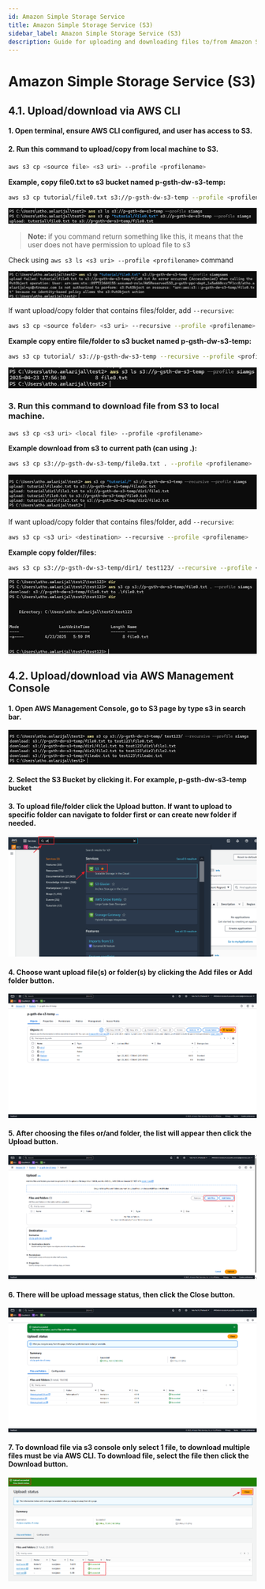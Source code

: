 ```yaml
---
id: Amazon Simple Storage Service
title: Amazon Simple Storage Service (S3)
sidebar_label: Amazon Simple Storage Service (S3)
description: Guide for uploading and downloading files to/from Amazon S3 using AWS CLI and AWS Management Console. Includes commands, examples, and step-by-step instructions.
---
```


# Amazon Simple Storage Service (S3)

## 4.1. Upload/download via AWS CLI

#### 1. Open terminal, ensure AWS CLI configured, and user has access to S3.

#### 2. Run this command to upload/copy from local machine to S3.

```bash
aws s3 cp <source file> <s3 uri> --profile <profilename>
```

**Example, copy file0.txt to s3 bucket named p-gsth-dw-s3-temp:**

```bash
aws s3 cp tutorial/file0.txt s3://p-gsth-dw-s3-temp --profile <profilename>
```

![example aws s3 cp](./img/image14.png)

> **Note:** if you command return something like this, it means that the user does not have permission to upload file to s3

Check using `aws s3 ls <s3 uri> --profile <profilename>` command

![example aws s3 ls](./img/image15.png)

If want upload/copy folder that contains files/folder, add `--recursive`:

```bash
aws s3 cp <source folder> <s3 uri> --recursive --profile <profilename>
```

**Example copy entire file/folder to s3 bucket named p-gsth-dw-s3-temp:**

```bash
aws s3 cp tutorial/ s3://p-gsth-dw-s3-temp --recursive --profile <profilename>
```

![aws s3 cp recursive](./img/image16.png)

### 3. Run this command to download file from S3 to local machine.

```bash
aws s3 cp <s3 uri> <local file> --profile <profilename>
```

**Example download from s3 to current path (can using .):**

```bash
aws s3 cp s3://p-gsth-dw-s3-temp/file0a.txt . --profile <profilename>
```

![aws s3 cp to local](./img/image17.png)

If want upload/copy folder that contains files/folder, add `--recursive`:

```bash
aws s3 cp <s3 uri> <destination> --recursive --profile <profilename>
```

**Example copy folder/files:**

```bash
aws s3 cp s3://p-gsth-dw-s3-temp/dir1/ test123/ --recursive --profile <profilename>
```

![aws s3 cp to local recursive](./img/image18.png)

## 4.2. Upload/download via AWS Management Console

#### 1. Open AWS Management Console, go to S3 page by type s3 in search bar.

![AWS search bar](./img/image19.png)

#### 2. Select the S3 Bucket by clicking it. For example, p-gsth-dw-s3-temp bucket

#### 3. To upload file/folder click the Upload button. If want to upload to specific folder can navigate to folder first or can create new folder if needed.

![AWS S3 Upload](./img/image20.png)

#### 4. Choose want upload file(s) or folder(s) by clicking the Add files or Add folder button.

![S3 Upload files and/or folder](./img/image21.png)

#### 5. After choosing the files or/and folder, the list will appear then click the Upload button.

![AWS S3 Upload](./img/image22.png)

#### 6. There will be upload message status, then click the Close button.

![AWS S3 message status](./img/image23.png)

#### 7. To download file via s3 console only select 1 file, to download multiple files must be via AWS CLI. To download file, select the file then click the Download button.

![AWS S3 download file](./img/image24.png) 